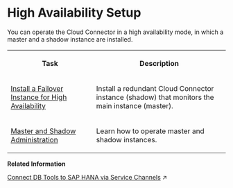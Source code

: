 <!-- loio2f9250b0e6ac488286266461a82518e8 -->

# High Availability Setup

You can operate the Cloud Connector in a high availability mode, in which a master and a shadow instance are installed.


<table>
<tr>
<th valign="top">

Task

</th>
<th valign="top">

Description

</th>
</tr>
<tr>
<td valign="top">

[Install a Failover Instance for High Availability](install-a-failover-instance-for-high-availability-c697705.md)

</td>
<td valign="top">

Install a redundant Cloud Connector instance \(shadow\) that monitors the main instance \(master\).

</td>
</tr>
<tr>
<td valign="top">

[Master and Shadow Administration](master-and-shadow-administration-7f57de1.md)

</td>
<td valign="top">

Learn how to operate master and shadow instances.

</td>
</tr>
</table>

**Related Information**  


[Connect DB Tools to SAP HANA via Service Channels](https://help.sap.com/viewer/b865ed651e414196b39f8922db2122c7/Cloud/en-US/64d6a510e98941d28dbff2fc8179f175.html "") :arrow_upper_right:

